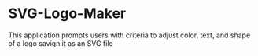 # SVG-Logo-Maker
This application prompts users with criteria to adjust color, text, and shape of a logo savign it as an SVG file
